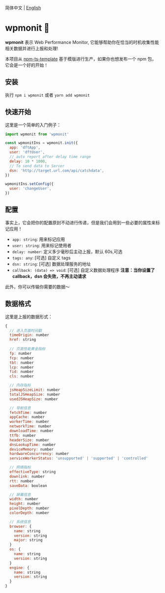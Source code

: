 简体中文 | [English](./README.md)

# wpmonit 👀

<b>wpmonit</b> 表示 Web Performance Monitor, 它能够帮助你在恰当的时机收集性能相关数据并进行上报和处理!

本项目从 [npm-ts-template](https://github.com/Y-lonelY/npm-template/tree/ts) 基于模版进行生产，如果你也想发布一个 npm 包，它会是一个好的开始！

## 安装

执行 `npm i wpmonit` 或者 `yarn add wpmonit`


## 快速开始

这里是一个简单的入门例子：

```javascript
import wpmonit from 'wpmonit'

const wpmonitIns = wpmonit.init({
  app: 'dftApp',
  user: 'dftUser',
  // auto report after delay time range
  delay: 10 * 1000,
  // To send data to Server
  dsn: 'http://target.url.com/api/catchdata',
})

wpmonitIns.setConfig({
  user: 'changeUser',
})
```

## 配置

事实上，它会把你的配置原封不动进行传递，但是我们会用到一些必要的属性来标记应用！

- `app: string`: 用来标记应用
- `user: string`: 用来标记使用者
- `delay: number`: 定义多少毫秒后主动上报，默认 60s,可选
- `tags: any`: [可选] 自定义 tags
- `dsn: string`: [可选] 数据处理服务的地址
- `callback: (data) => void`: [可选] 自定义数据处理程序 <b>注意：当你设置了 callback，dsn 会失效，不再主动请求</b>

此外，你可以传输你需要的数据～

## 数据格式

这里是上报的数据形式：

```javascript
{
  // 进入页面时间戳
  timeOrigin: number
  href: string
  
  // 页面性能黄金指标
  fp: number
  fcp: number
  tbt: number
  lcp: number
  fid: number
  cls: number

  // 内存指标
  jsHeapSizeLimit: number
  totalJSHeapSize: number
  usedJSHeapSize: number

  // 导航信息
  fetchTime: number
  appCache: number
  workerTime: number
  networkTime: number
  downloadTime: number
  ttfb: number
  headerSize: number
  dnsLookupTime: number
  deviceMemory: number
  hardwareConcurrency: number
  serviceWorkerStatus: 'unsupported' | 'supported' | 'controlled'

  // 网络指标
  effectiveType: string
  downlink: number
  rtt: number
  saveData: boolean

  // 屏幕信息
  width: number
  height: number
  pixelDepth: number
  colorDepth: number

  // 系统信息
  browser: {
    name: string
    version: string
    major: string
  }
  os: {
    name: string
    version: string
  }
  engine: {
    name: string
    version: string
  }
}
```

